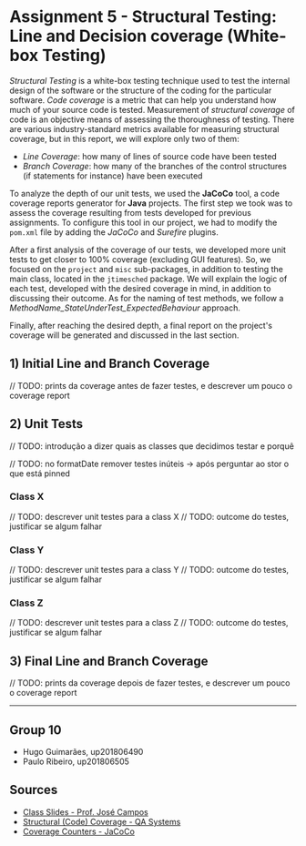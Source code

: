 # Assignment 5 - Structural Testing: Line and Decision coverage (White-box Testing)

*Structural Testing* is a white-box testing technique used to test the internal design of the software or the structure of the coding for the particular software.
*Code coverage* is a metric that can help you understand how much of your source code is tested.
Measurement of *structural coverage* of code is an objective means of assessing the thoroughness of testing.
There are various industry-standard metrics available for measuring structural coverage, but in this report, we will explore only two of them:
- *Line Coverage*: how many of lines of source code have been tested
- *Branch Coverage*: how many of the branches of the control structures (if statements for instance) have been executed

To analyze the depth of our unit tests, we used the **JaCoCo** tool, a code coverage reports generator for **Java** projects.
The first step we took was to assess the coverage resulting from tests developed for previous assignments.
To configure this tool in our project, we had to modify the `pom.xml` file by adding the *JaCoCo* and *Surefire* plugins.

After a first analysis of the coverage of our tests, we developed more unit tests to get closer to 100% coverage (excluding GUI features).
So, we focused on the `project` and `misc` sub-packages, in addition to testing the main class, located in the `jtimesched` package.
We will explain the logic of each test, developed with the desired coverage in mind, in addition to discussing their outcome.
As for the naming of test methods, we follow a *MethodName_StateUnderTest_ExpectedBehaviour* approach.

Finally, after reaching the desired depth, a final report on the project's coverage will be generated and discussed in the last section.

## 1) Initial Line and Branch Coverage

// TODO: prints da coverage antes de fazer testes, e descrever um pouco o coverage report

## 2) Unit Tests

// TODO: introdução a dizer quais as classes que decidimos testar e porquê

// TODO: no formatDate remover testes inúteis -> após perguntar ao stor o que está pinned

### Class X

// TODO: descrever unit testes para a class X
// TODO: outcome do testes, justificar se algum falhar

### Class Y

// TODO: descrever unit testes para a class Y
// TODO: outcome do testes, justificar se algum falhar

### Class Z

// TODO: descrever unit testes para a class Z
// TODO: outcome do testes, justificar se algum falhar

## 3) Final Line and Branch Coverage

// TODO: prints da coverage depois de fazer testes, e descrever um pouco o coverage report

-----

## Group 10

- Hugo Guimarães, up201806490
- Paulo Ribeiro, up201806505

## Sources

- [Class Slides - Prof. José Campos](https://paginas.fe.up.pt/~jcmc/tvvs/2022-2023/lectures/lecture-5.pdf)
- [Structural (Code) Coverage - QA Systems](https://www.qa-systems.com/blog/what-is-meant-by-structural-code-coverage/)
- [Coverage Counters - JaCoCo](https://www.eclemma.org/jacoco/trunk/doc/counters.html)